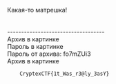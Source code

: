 Какая-то матрешка!\
\
\
-----------------------------------\
Архив в картинке\
Пароль в картинке\
Пароль от архива: fo7mZUi3\
Архив в картинке


		CryptexCTF{1t_Was_r3@ly_3asY}
